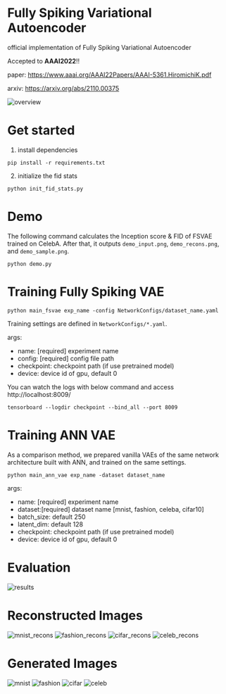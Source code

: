 # Fully Spiking Variational Autoencoder
official implementation of Fully Spiking Variational Autoencoder

Accepted to **AAAI2022**!!

paper: https://www.aaai.org/AAAI22Papers/AAAI-5361.HiromichiK.pdf

arxiv: https://arxiv.org/abs/2110.00375

![overview](./imgs/overview.png?raw=true)

# Get started

1. install dependencies

```
pip install -r requirements.txt
```

2. initialize the fid stats

```
python init_fid_stats.py
```

# Demo
The following command calculates the Inception score & FID of FSVAE trained on CelebA. After that, it outputs `demo_input.png`, `demo_recons.png`, and `demo_sample.png`.
```
python demo.py
```

# Training Fully Spiking VAE
```
python main_fsvae exp_name -config NetworkConfigs/dataset_name.yaml
```

Training settings are defined in `NetworkConfigs/*.yaml`.

args:
- name: [required] experiment name
- config: [required] config file path
- checkpoint: checkpoint path (if use pretrained model) 
- device: device id of gpu, default 0

You can watch the logs with below command and access http://localhost:8009/ 

```
tensorboard --logdir checkpoint --bind_all --port 8009
```

# Training ANN VAE
As a comparison method, we prepared vanilla VAEs of the same network architecture built with ANN, and trained on the same settings.

```
python main_ann_vae exp_name -dataset dataset_name
```

args: 
- name: [required] experiment name
- dataset:[required] dataset name [mnist, fashion, celeba, cifar10]
- batch_size: default 250
- latent_dim: default 128
- checkpoint: checkpoint path (if use pretrained model) 
- device: device id of gpu, default 0

# Evaluation
![results](imgs/results.png)

# Reconstructed Images
![mnist_recons](imgs/mnist_recons_appendix.png)
![fashion_recons](imgs/fashion_recons_appendix.png)
![cifar_recons](imgs/cifar_recons_appendix.png)
![celeb_recons](imgs/celeb_recons_appendix.png)

# Generated Images
![mnist](imgs/mnist_generated_images_appendix.png)
![fashion](imgs/fashion_generated_images_appendix.png)
![cifar](imgs/cifar_generated_images_appendix.png)
![celeb](imgs/celeb_generated_images_appendix.png)

